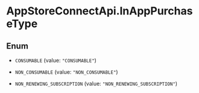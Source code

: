 # AppStoreConnectApi.InAppPurchaseType

## Enum


* `CONSUMABLE` (value: `"CONSUMABLE"`)

* `NON_CONSUMABLE` (value: `"NON_CONSUMABLE"`)

* `NON_RENEWING_SUBSCRIPTION` (value: `"NON_RENEWING_SUBSCRIPTION"`)


